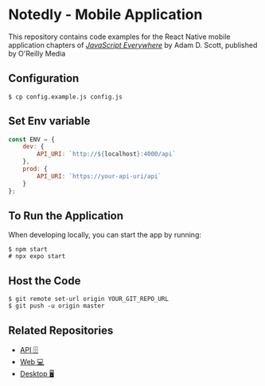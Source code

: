 

# Notedly - Mobile Application

This repository contains code examples for the React Native mobile application chapters of [_JavaScript Everywhere_](https://www.jseverywhere.io/) by Adam D. Scott, published by O'Reilly Media

## Configuration

```shell
$ cp config.example.js config.js
```

## Set Env variable

```js
const ENV = {
    dev: {
        API_URI: `http://${localhost}:4000/api`
    },
    prod: {
        API_URI: `https://your-api-uri/api`
    }
};
```

## To Run the Application

When developing locally, you can start the app by running:

```shell
$ npm start
# npx expo start
```

## Host the Code

```shell
$ git remote set-url origin YOUR_GIT_REPO_URL
$ git push -u origin master
```

## Related Repositories

- [API 🗄️ ](https://github.com/Hein-HtetSan/api)
- [Web 💻 ](https://github.com/Hein-HtetSan/web)
- [Desktop 🖥️](https://github.com/Hein-HtetSan/desktop)


